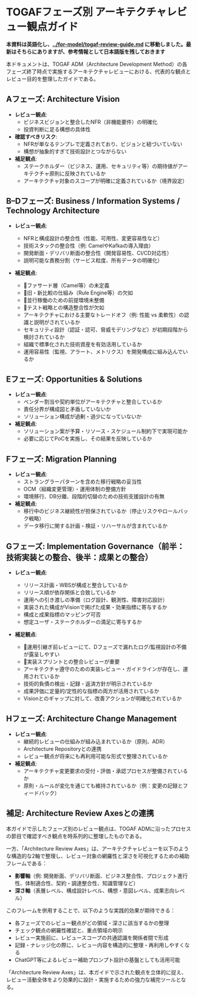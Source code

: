 # TOGAFフェーズ別 アーキテクチャレビュー観点ガイド

**本資料は英語化し、[../for-model/togaf-review-guide.md](../for-model/togaf-review-guide.md) に移動しました。最新はそちらにありますが、参考情報として日本語版を残しておきます**  

本ドキュメントは、TOGAF ADM（Architecture Development Method）の各フェーズ終了時点で実施するアーキテクチャレビューにおける、代表的な観点とレビュー目的を整理したガイドである。

## Aフェーズ: Architecture Vision

- **レビュー観点**:
  - ビジネスビジョンと整合したNFR（非機能要件）の明確化
  - 投資判断に足る構想の具体性
- **確認すべきリスク**:
  - NFRが単なるテンプレで定義されており、ビジョンと紐づいていない
  - 構想が抽象的すぎて技術設計とつながらない
- **補足観点**:
  - ステークホルダー（ビジネス、運用、セキュリティ等）の期待値がアーキテクチャ原則に反映されているか
  - アーキテクチャ対象のスコープが明確に定義されているか（境界設定）

## B–Dフェーズ: Business / Information Systems / Technology Architecture

- **レビュー観点**:
  - NFRと構成設計の整合性（性能、可用性、変更容易性など）
  - 技術スタックの整合性（例: CamelやKafkaの導入理由）
  - 開発断面・デリバリ断面の整合性（開発容易性、CI/CD対応性）
  - 説明可能な責務分割（サービス粒度、所有データの明確化）

- **補足観点**:
  - 🚨ファサード層（Camel等）の未定義
  - 🚨旧・新比較の仕組み（Rule Engine等）の欠如
  - 🚨並行稼働のための前提環境未整備
  - 🚨テスト戦略との構造整合性が欠如
  - アーキテクチャにおける主要なトレードオフ（例: 性能 vs 柔軟性）の認識と説明がされているか
  - セキュリティ設計（認証・認可、脅威モデリングなど）が初期段階から検討されているか
  - 組織で標準化された技術資産を有効活用しているか
  - 運用容易性（監視、アラート、メトリクス）を開発構成に組み込んでいるか

## Eフェーズ: Opportunities & Solutions

- **レビュー観点**:
  - ベンダー割当や契約単位がアーキテクチャと整合しているか
  - 責任分界が構成図と矛盾していないか
  - ソリューション構成が過剰・過少になっていないか
- **補足観点**:
  - ソリューション案が予算・リソース・スケジュール制約下で実現可能か
  - 必要に応じてPoCを実施し、その結果を反映しているか

## Fフェーズ: Migration Planning

- **レビュー観点**:
  - ストラングラーパターンを含めた移行戦略の妥当性
  - OCM（組織変更管理）・運用体制の整備方針
  - 環境移行、DB分離、段階的切替のための技術支援設計の有無
- **補足観点**:
  - 移行中のビジネス継続性が担保されているか（停止リスクやロールバック戦略）
  - データ移行に関する計画・検証・リハーサルが含まれているか

## Gフェーズ: Implementation Governance（前半：技術実装との整合、後半：成果との整合）

- **レビュー観点**:
  - リリース計画・WBSが構成と整合しているか
  - リリース順が依存関係と合致しているか
  - 運用への引き渡しの準備（ログ設計、観測性、障害対応設計）
  - 実装された構成がVisionで掲げた成果・効果指標に寄与するか
  - 構成と成果指標のマッピング可否
  - 想定ユーザ・ステークホルダーの満足に寄与するか

- **補足観点**:
  - 🚨運用引継ぎ前レビューにて、Dフェーズで漏れたログ/監視設計の不備が露呈しやすい
  - 🚨実装スプリントとの整合レビューが重要
  - アーキテクチャ遵守のための実装レビュー・ガイドラインが存在し、運用されているか
  - 技術的負債の検出・記録・返済方針が明示されているか
  - 成果評価に定量的/定性的な指標の両方が活用されているか
  - Visionとのギャップに対して、改善アクションが明確化されているか

## Hフェーズ: Architecture Change Management

- **レビュー観点**:
  - 継続的レビューの仕組みが組み込まれているか（原則、ADR）
  - Architecture Repositoryとの連携
  - レビュー観点が将来にも再利用可能な形式で整理されているか
- **補足観点**:
  - アーキテクチャ変更要求の受付・評価・承認プロセスが整備されているか
  - 原則・ルールが変化を通じても維持されているか（例：変更の記録とフィードバック）

## 補足: Architecture Review Axesとの連携

本ガイドで示したフェーズ別のレビュー観点は、TOGAF ADMに沿ったプロセスの節目で確認すべき観点を時系列的に整理したものである。

一方、「Architecture Review Axes」は、アーキテクチャレビューを以下のような構造的な2軸で整理し、レビュー対象の網羅性と深さを可視化するための補助フレームである：

- **影響軸**（例: 開発断面、デリバリ断面、ビジネス整合性、プロジェクト進行性、体制適合性、契約・調達整合性、知識管理など）
- **深さ軸**（表層レベル、構成設計レベル、構想・意図レベル、成果志向レベル）

このフレームを併用することで、以下のような実践的効果が期待できる：

- 各フェーズでのレビュー観点がどの領域・深さに該当するかの整理
- チェック観点の網羅性確認と、重点領域の明示
- レビュー実施前に、レビュースコープの共通認識を関係者間で形成
- 記録・ナレッジ化の際に、レビュー内容を構造的に整理・再利用しやすくなる
- ChatGPT等によるレビュー補助プロンプト設計の基盤としても活用可能

「Architecture Review Axes」は、本ガイドで示された観点を立体的に捉え、レビュー活動全体をより効果的に設計・実施するための強力な補完ツールとなる。
